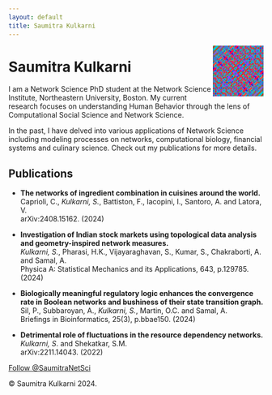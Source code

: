 ```yaml
---
layout: default
title: Saumitra Kulkarni
---
```


<img align="right"  width="100" height="100" title="Kaprekar's Tapestry" src="images/tapestry_dp.png">

# Saumitra Kulkarni

I am a Network Science PhD student at the Network Science Institute, Northeastern University, Boston. My current research focuses on understanding Human Behavior through the lens of Computational Social Science and Network Science.

In the past, I have delved into various applications of Network Science including modeling processes on networks, computational biology, financial systems and culinary science. Check out my publications for more details.

## Publications

- **The networks of ingredient combination in cuisines around the world.**\
  Caprioli, C., _Kulkarni, S._, Battiston, F., Iacopini, I., Santoro, A. and Latora, V.\
  arXiv:2408.15162. (2024)

- **Investigation of Indian stock markets using topological data analysis and geometry-inspired network measures.**\
  _Kulkarni, S._, Pharasi, H.K., Vijayaraghavan, S., Kumar, S., Chakraborti, A. and Samal, A.\
  Physica A: Statistical Mechanics and its Applications, 643, p.129785. (2024)

- **Biologically meaningful regulatory logic enhances the convergence rate in Boolean networks and bushiness of their state transition graph.**\
  Sil, P., Subbaroyan, A., _Kulkarni, S._, Martin, O.C. and Samal, A.\
  Briefings in Bioinformatics, 25(3), p.bbae150. (2024)

- **Detrimental role of fluctuations in the resource dependency networks.**\
  _Kulkarni, S_. and Shekatkar, S.M.\
  arXiv:2211.14043. (2022)

<div class="Grid container">
<a href="https://twitter.com/SaumitraNetSci?ref_src=twsrc%5Etfw" class="twitter-follow-button" data-show-count="false">Follow @SaumitraNetSci</a><script async src="https://platform.twitter.com/widgets.js" charset="utf-8"></script>
</div>

<footer>
    <p class="copyright">© Saumitra Kulkarni 2024.</p>
</footer>

